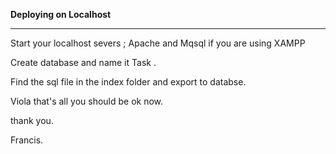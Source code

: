 **Deploying on Localhost**

---

Start your localhost severs ; Apache and Mqsql if you are using XAMPP

Create database and name it Task .

Find the sql file in the index folder and export to databse.

Viola that's all you should be ok now.

thank you.

Francis.
